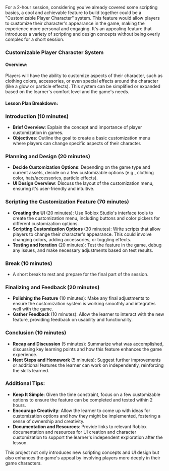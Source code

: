 For a 2-hour session, considering you've already covered some scripting basics, a cool and achievable feature to build together could be a "Customizable Player Character" system. This feature would allow players to customize their character's appearance in the game, making the experience more personal and engaging. It's an appealing feature that introduces a variety of scripting and design concepts without being overly complex for a short session.

### Customizable Player Character System

#### Overview:
Players will have the ability to customize aspects of their character, such as clothing colors, accessories, or even special effects around the character (like a glow or particle effects). This system can be simplified or expanded based on the learner's comfort level and the game's needs.

#### Lesson Plan Breakdown:

### Introduction (10 minutes)
- **Brief Overview**: Explain the concept and importance of player customization in games.
- **Objectives**: Outline the goal to create a basic customization menu where players can change specific aspects of their character.

### Planning and Design (20 minutes)
- **Decide Customization Options**: Depending on the game type and current assets, decide on a few customizable options (e.g., clothing color, hats/accessories, particle effects).
- **UI Design Overview**: Discuss the layout of the customization menu, ensuring it's user-friendly and intuitive.

### Scripting the Customization Feature (70 minutes)
- **Creating the UI** (20 minutes): Use Roblox Studio's interface tools to create the customization menu, including buttons and color pickers for different customization options.
- **Scripting Customization Options** (30 minutes): Write scripts that allow players to change their character's appearance. This could involve changing colors, adding accessories, or toggling effects.
- **Testing and Iteration** (20 minutes): Test the feature in the game, debug any issues, and make necessary adjustments based on test results.

### Break (10 minutes)
- A short break to rest and prepare for the final part of the session.

### Finalizing and Feedback (20 minutes)
- **Polishing the Feature** (10 minutes): Make any final adjustments to ensure the customization system is working smoothly and integrates well with the game.
- **Gather Feedback** (10 minutes): Allow the learner to interact with the new feature, providing feedback on usability and functionality.

### Conclusion (10 minutes)
- **Recap and Discussion** (5 minutes): Summarize what was accomplished, discussing key learning points and how this feature enhances the game experience.
- **Next Steps and Homework** (5 minutes): Suggest further improvements or additional features the learner can work on independently, reinforcing the skills learned.

### Additional Tips:
- **Keep It Simple**: Given the time constraint, focus on a few customizable options to ensure the feature can be completed and tested within 2 hours.
- **Encourage Creativity**: Allow the learner to come up with ideas for customization options and how they might be implemented, fostering a sense of ownership and creativity.
- **Documentation and Resources**: Provide links to relevant Roblox documentation and resources for UI creation and character customization to support the learner's independent exploration after the lesson.

This project not only introduces new scripting concepts and UI design but also enhances the game's appeal by involving players more deeply in their game characters.